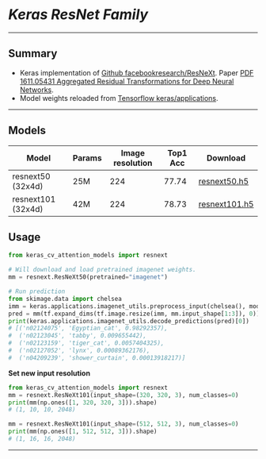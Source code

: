 # ___Keras ResNet Family___
***

## Summary
  - Keras implementation of [Github facebookresearch/ResNeXt](https://github.com/facebookresearch/ResNeXt). Paper [PDF 1611.05431 Aggregated Residual Transformations for Deep Neural Networks](https://arxiv.org/pdf/1611.05431.pdf).
  - Model weights reloaded from [Tensorflow keras/applications](https://github.com/tensorflow/tensorflow/blob/master/tensorflow/python/keras/applications/resnet.py).
***

## Models
  | Model                 | Params | Image  resolution | Top1 Acc | Download            |
  | --------------------- | ------ | ----------------- | -------- | ------------------- |
  | resnext50 (32x4d)     | 25M    | 224               | 77.74    | [resnext50.h5](https://github.com/leondgarse/keras_cv_attention_models/releases/download/resnext/resnext50.h5)  |
  | resnext101 (32x4d)    | 42M    | 224               | 78.73    | [resnext101.h5](https://github.com/leondgarse/keras_cv_attention_models/releases/download/resnext/resnext101.h5)  |
## Usage
  ```py
  from keras_cv_attention_models import resnext

  # Will download and load pretrained imagenet weights.
  mm = resnext.ResNeXt50(pretrained="imagenet")

  # Run prediction
  from skimage.data import chelsea
  imm = keras.applications.imagenet_utils.preprocess_input(chelsea(), mode='tf') # Chelsea the cat
  pred = mm(tf.expand_dims(tf.image.resize(imm, mm.input_shape[1:3]), 0)).numpy()
  print(keras.applications.imagenet_utils.decode_predictions(pred)[0])
  # [('n02124075', 'Egyptian_cat', 0.98292357),
  #  ('n02123045', 'tabby', 0.009655442),
  #  ('n02123159', 'tiger_cat', 0.0057404325),
  #  ('n02127052', 'lynx', 0.00089362176),
  #  ('n04209239', 'shower_curtain', 0.00013918217)]
  ```
  **Set new input resolution**
  ```py
  from keras_cv_attention_models import resnext
  mm = resnext.ResNeXt101(input_shape=(320, 320, 3), num_classes=0)
  print(mm(np.ones([1, 320, 320, 3])).shape)
  # (1, 10, 10, 2048)

  mm = resnext.ResNeXt101(input_shape=(512, 512, 3), num_classes=0)
  print(mm(np.ones([1, 512, 512, 3])).shape)
  # (1, 16, 16, 2048)
  ```
***
